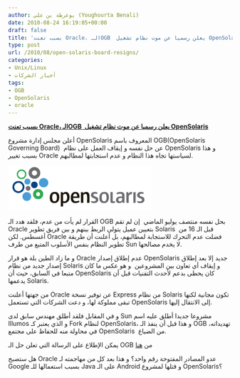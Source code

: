 ```yaml
---
author: يوغرطة بن علي (Youghourta Benali)
date: 2010-08-24 16:19:05+00:00
draft: false
title: 'بسبب تعنت Oracle، الـOGB  يعلن رسميا عن موت نظام تشغيل OpenSolaris '
type: post
url: /2010/08/open-solaris-board-resigns/
categories:
- Unix/Linux
- أخبار الشركات
tags:
- OGB
- OpenSolaris
- oracle
---
```


**[بسبب تعنت Oracle، الـOGB  يعلن رسميا عن موت نظام تشغيل OpenSolaris](https://www.it-scoop.com/2010/08/open-solaris-board-resigns/)**




أعلن مجلس إدارة مشروع OpenSolaris المعروف باسم OGB(OpenSolaris Governing Board)  عن حل نفسه و إيقاف العمل على نظام OpenSolaris و هذا بسبب تغيير Oracle لسياستها تجاه هذا النظام و عدم استجابتها لمطالبهم.




[![](opensolaris-logo.gif)
](https://www.it-scoop.com/2010/08/open-solaris-board-resigns/)


القرار لم يأت من عدم، فلقد هدد الـ OGB بحل نفسه منتصف يوليو الماضي  إن لم تقم Oracle بتعيين عميل يتولى الربط بينهم و بين فريق تطوير Solaris  قبل الـ 16 من أغسطس. لكن Oracle فضلت عدم التحرك للاستجابة لمطالبهم، بل أعلنت أن طريقة تطوير النظام بنفس الأسلوب المتبع من طرف Sun لا يخدم مصالحها.

و ما زاد الطين بلة هو قرار Oracle عدم إطلاق إصدار OpenSolaris جديد إلا بعد إطلاق إصدار جديد من نظام Solaris و إيقاف أي تعاون بين المشروعين  و هو عكس ما كان متبعا في السابق، حيث أن OpenSolaris كان يحظى بدعم لأحدث التقنيات قبل أن يدعمها Solaris.

من جهتها أعلنت Oracle عن توفير نسخة Express من نظام Solaris تكون مجانية لكنها تبقى مملوكة لها، و دعت الشركات التي تستعمل OpenSolaris إلى الانتقال إليها.

و في المقابل فلقد أطلق مهندس سابق لدى Sun مشروعا جديدا أطلق عليه اسم Illumos و الذي يعتبر كـ Fork لنظام OpenSolaris، و هذا قبل أن ينفذ الـ OGB تهديداته، في محاولة منه للحفاظ على مجتمع OpenSolaris  من الضياع.

يمكن الإطلاع على الرسالة التي تعلن حل الـ OGB من [هنا](http://mail.opensolaris.org/pipermail/ogb-discuss/2010-August/008010.html)

هل ستصبح Oracle عدو المصادر المفتوحة رقم واحد؟ و هذا بعد كل من مهاجمته لـ Google بسبب استعمالها للـ Java على الـ Android و قتلها لمشروع OpenSolaris؟
